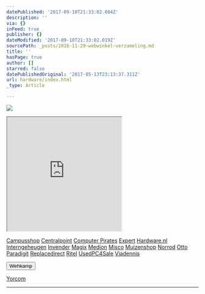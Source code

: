 ```yaml
---
datePublished: '2017-09-10T21:33:02.804Z'
description: ''
via: {}
inFeed: true
publisher: {}
dateModified: '2017-09-10T21:33:02.019Z'
sourcePath: _posts/2016-11-29-webwinkel-verzameling.md
title: ''
hasPage: true
author: []
starred: false
datePublishedOriginal: '2017-05-13T23:13:37.311Z'
url: hardware/index.html
_type: Article

---
```

![](https://the-grid-user-content.s3-us-west-2.amazonaws.com/e4f5c7a1-5645-4150-88af-80872fdd68a7.jpg)

<iframe src="https://the-grid.github.io/ed-userhtml/?g=eJy1VltvmzAUfs-vYEjlLVyTtrk4Vddu2qSu20MetqfI2CdgxRjLdkT672sIqejUTJkEErI5CJ_v4sPBy0-PPx_Wf359cXJT8NVoeZoA09VotMROrmCL3NwYOQ-Cqqr8ewKaMgXE-IK7jsEqA4PcTcqx2LmrJSsyRyvybk1aFljV7wffC5yBDgRNN-x4a3LIFKNBxcQOuMC4CLCFGLcYUmSug7lF-Lb-8eSYvSkVwxZYmxcOyK0YNfk8CkN5WOTAstzUgWOjtFQU1DxcWFIBXjln5HCW4hT7pCyGEXMCGFKIIb5RmIIdyA6UL8AEdwRF0-tJ6OFCLgp0G03j21kTYBQlyc111AQKNdMeDaYeDlKB1oPvpE0NSmADNTljDTAGzcLJJoo3R72bVvBV_HWgun1jMLTWFLAZs4bZIEpO-XvTcU4GyQ2HwRrJKf-FMuKujPhyGcTW1V7rvJRt6TFB4eBjLQ91EcZJMrvplOFzVY2J_kcxOgo4ckW5LTkvK4v80AVYOX1Y0-E88CYTELYvcVky0dBrm1Rrksxl7dE0mfzlEKX_5dB7kJ486iYd0KUz7TuOJ2HStu8o_qh1d3zaX-bTIwjBNAXM6z9eLx8ZfUvZQ4-ffmySttSkJSVASVVmChcFtjwbEQHhjOyO451EkWfQXnFPo0kShd4WrX8_efYBqvNcJffWJnsddTbrPYELQJ9LPn4GWkE6UCuy-S1Ynw6NljYrfbHHteB4bHsF-LxVRw" height="300" style=""></iframe>

[Campusshop][0]
[Centralpoint][1]
[Computer Pirates][2]
[Expert][3]
[Hardware.nl][4]
[Interngeheugen][5]
[Invender][6]
[Magix][7]
[Medion][8]
[Misco][9]
[Muizenshop][10]
[Norrod][11]
[Otto][12]
[Paradigit][13]
[Replacedirect][14]
[Ritel][15]
[UsedPC4Sale][16]
[Viadennis][17]

<button data-role="cta" style="">Wehkamp</button>

[Yorcom][18]

---



[0]: http://www.campusshop.nl/tt/index.aspx?tt=23397_12_133761_Campusshop&r=%2F
[1]: http://www.centralpoint.nl/tracker/index.php?tt=534_12_133761_Ned-Web&r=%2F
[2]: http://www.computerpirates.com/
[3]: http://tc.tradetracker.net/?c=5515&m=12&a=133761&u=%2F
[4]: http://www.hardware.nl/
[5]: http://www.interngeheugen.com/tt/?tt=2902_12_133761_Interngeheugen&r=%2F
[6]: http://www.invender.nl/ttiv/index.php?tt=352_12_133761_Invender&r=%2F
[7]: http://www.magix.com/ap/tradetracker/?tt=2074_12_133761_Magix&r=%2F
[8]: http://tc.tradetracker.net/?c=3452&m=12&a=133761
[9]: http://www.misco.nl/
[10]: http://www.muizenshop.nl/
[11]: http://www.norrod.nl/tt/index.aspx?tt=23396_12_133761_Norrod&r=%2F
[12]: http://www.otto.nl/
[13]: http://www.paradigit.nl/tt/index.aspx?tt=5043_12_133761_Paradigit&r=%2F
[14]: http://www.replacedirect.nl/
[15]: http://www.ritel.nl/telecom/?tt=668_12_133761_Ritel&r=%2F
[16]: http://tc.tradetracker.net/?c=20400&m=12&a=133761&r=UsedPC4sale&u=%2F
[17]: http://www.viadennis.nl/computer/?tt=15804_12_133761_Viadennis&r=%2F
[18]: http://www.yorcom.nl/shopping/?tt=4837_12_133761_Rapportagened.webw&r=%2F